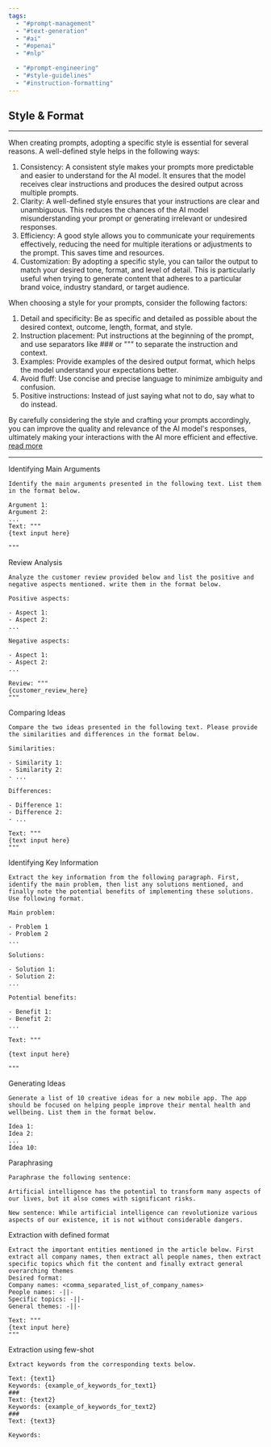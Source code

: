 ```yaml
---
tags:
  - "#prompt-management"
  - "#text-generation"
  - "#ai"
  - "#openai"
  - "#nlp"

  - "#prompt-engineering"
  - "#style-guidelines"
  - "#instruction-formatting"
---
```

## Style & Format

---

When creating prompts, adopting a specific style is essential for several reasons. A well-defined style helps in the following ways:

1. Consistency: A consistent style makes your prompts more predictable and easier to understand for the AI model. It ensures that the model receives clear instructions and produces the desired output across multiple prompts.
2. Clarity: A well-defined style ensures that your instructions are clear and unambiguous. This reduces the chances of the AI model misunderstanding your prompt or generating irrelevant or undesired responses.
3. Efficiency: A good style allows you to communicate your requirements effectively, reducing the need for multiple iterations or adjustments to the prompt. This saves time and resources.
4. Customization: By adopting a specific style, you can tailor the output to match your desired tone, format, and level of detail. This is particularly useful when trying to generate content that adheres to a particular brand voice, industry standard, or target audience.

When choosing a style for your prompts, consider the following factors:

1. Detail and specificity: Be as specific and detailed as possible about the desired context, outcome, length, format, and style.
2. Instruction placement: Put instructions at the beginning of the prompt, and use separators like ### or """ to separate the instruction and context.
3. Examples: Provide examples of the desired output format, which helps the model understand your expectations better.
4. Avoid fluff: Use concise and precise language to minimize ambiguity and confusion.
5. Positive instructions: Instead of just saying what not to do, say what to do instead.

By carefully considering the style and crafting your prompts accordingly, you can improve the quality and relevance of the AI model's responses, ultimately making your interactions with the AI more efficient and effective. [read more](https://help.openai.com/en/articles/6654000-best-practices-for-prompt-engineering-with-openai-api)

---

Identifying Main Arguments

```
Identify the main arguments presented in the following text. List them in the format below.

Argument 1:
Argument 2:
...
Text: """
{text input here} 

"""
```

Review Analysis

```
Analyze the customer review provided below and list the positive and negative aspects mentioned. write them in the format below.

Positive aspects:

- Aspect 1:
- Aspect 2: 
... 

Negative aspects:

- Aspect 1:
- Aspect 2:
...

Review: """
{customer_review_here}
"""
```

Comparing Ideas

```
Compare the two ideas presented in the following text. Please provide the similarities and differences in the format below.

Similarities:

- Similarity 1:
- Similarity 2: 
- ... 

Differences:

- Difference 1:
- Difference 2: 
- ...

Text: """
{text input here}
"""
```

Identifying Key Information

```
Extract the key information from the following paragraph. First, identify the main problem, then list any solutions mentioned, and finally note the potential benefits of implementing these solutions. Use following format.

Main problem:

- Problem 1
- Problem 2
...

Solutions:

- Solution 1:
- Solution 2: 
...

Potential benefits:

- Benefit 1:
- Benefit 2:
...

Text: """

{text input here}

"""
```

Generating Ideas

```
Generate a list of 10 creative ideas for a new mobile app. The app should be focused on helping people improve their mental health and wellbeing. List them in the format below.

Idea 1:
Idea 2:
...
Idea 10:
```

Paraphrasing

```
Paraphrase the following sentence: 

Artificial intelligence has the potential to transform many aspects of our lives, but it also comes with significant risks.

New sentence: While artificial intelligence can revolutionize various aspects of our existence, it is not without considerable dangers.
```

Extraction with defined format

```
Extract the important entities mentioned in the article below. First extract all company names, then extract all people names, then extract specific topics which fit the content and finally extract general overarching themes
Desired format:
Company names: <comma_separated_list_of_company_names>
People names: -||-
Specific topics: -||-
General themes: -||-

Text: """
{text input here}
"""
```

Extraction using few-shot

```
Extract keywords from the corresponding texts below.

Text: {text1}
Keywords: {example_of_keywords_for_text1}
###
Text: {text2}
Keywords: {example_of_keywords_for_text2}
###
Text: {text3}

Keywords:
```